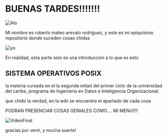 # BUENAS TARDES!!!!!!!
![Alo](https://github.com/mashsmashed/EL-POSIX-MOMENTO-probablemente-/assets/142301714/5a8a3875-12ce-4ed7-99c5-55741acc39e8)

Mi nombre es roberto mateo arevalo rodriguez, y este es mi epiquisimo repositorio donde suceden cosas chidas

![yo](https://github.com/mashsmashed/EL-POSIX-MOMENTO-probablemente-/assets/142301714/90b3c24d-f2ec-482a-89c8-f5a2fd52c8be)

En realidad, esta parte solo es una introducción a lo que es esto

## SISTEMA OPERATIVOS POSIX

la materia cursada en el la segunda mitad del primer ciclo de la universidad del caribe, programa de Ingenieria en Datos e Inteligencia Organizacional.

que chido la verdad, en la wiki se encuentra el apartado de cada cosa

PODRAN PRESENCIAR COSAS GENIALES COMO.... MI MENU!!!!

![VideoFinal](https://github.com/mashsmashed/EL-POSIX-MOMENTO-probablemente-/assets/142301714/785f4b38-70b3-4c46-9d62-8e052852a308)

gracias por venir, y mucha suerte!
